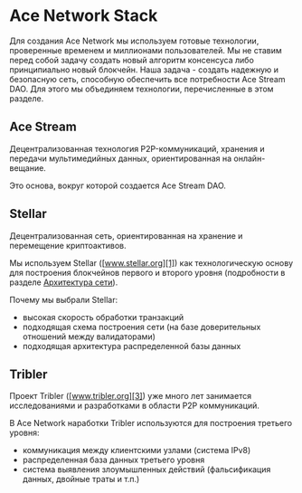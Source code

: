 # Ace Network Stack

Для создания Ace Network мы используем готовые технологии, проверенные временем и миллионами пользователей. Мы не ставим перед собой задачу создать новый алгоритм консенсуса либо принципиально новый блокчейн. Наша задача - создать надежную и безопасную сеть, способную обеспечить все потребности Ace Stream DAO. Для этого мы объединяем технологии, перечисленные в этом разделе.

## Ace Stream

Децентрализованная технология P2P-коммуникаций, хранения и передачи мультимедийных данных, ориентированная на онлайн-вещание.

Это основа, вокруг которой создается Ace Stream DAO.

## Stellar

Децентрализованная сеть, ориентированная на хранение и перемещение криптоактивов.

Мы используем Stellar ([www.stellar.org][1]) как технологическую основу для построения блокчейнов первого и второго уровня (подробности в разделе [Архитектура сети][2]).

Почему мы выбрали Stellar:

- высокая скорость обработки транзакций
- подходящая схема построения сети (на базе доверительных отношений между валидаторами)
- подходящая архитектура распределенной базы данных

## Tribler

Проект Tribler ([www.tribler.org][3]) уже много лет занимается исследованиями и разработками в области P2P коммуникаций.

В Ace Network наработки Tribler используются для построения третьего уровня:

- коммуникация между клиентскими узлами (система IPv8)
- распределенная база данных третьего уровня
- система выявления злоумышленных действий (фальсификация данных, двойные траты и т.п.)

[1]: https://www.stellar.org/
[2]: network-architecture.md
[3]: https://www.tribler.org/
